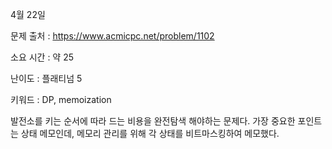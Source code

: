 4월 22일

문제 출처 : https://www.acmicpc.net/problem/1102

소요 시간 : 약 25

난이도 : 플래티넘 5

키워드 : DP, memoization

발전소를 키는 순서에 따라 드는 비용을 완전탐색 해야하는 문제다. 가장 중요한 포인트는 상태 메모인데, 메모리 관리를 위해 각 상태를 비트마스킹하여 메모했다.

